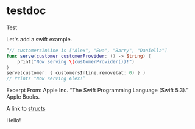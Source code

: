 # testdoc
Test

Let's add a swift example.

```swift
“// customersInLine is ["Alex", "Ewa", "Barry", "Daniella"]
func serve(customer customerProvider: () -> String) {
    print("Now serving \(customerProvider())!")
}
serve(customer: { customersInLine.remove(at: 0) } )
// Prints "Now serving Alex!”
```
Excerpt From: Apple Inc. “The Swift Programming Language (Swift 5.3).” Apple Books. 

A link to [structs](structs.md)

Hello!
